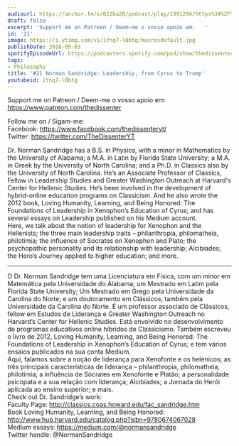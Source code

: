 ```yaml
---
audiourl: https://anchor.fm/s/822ba20/podcast/play/1991294/https%3A%2F%2Fd3ctxlq1ktw2nl.cloudfront.net%2Fproduction%2F2018-11-27%2F7599935-44100-2-99b1701710e49.mp3
draft: false
excerpt: 'Support me on Patreon / Deem-me o vosso apoio em:   '
id: '21'
image: https://i.ytimg.com/vi/iYnq7-l8btg/maxresdefault.jpg
publishDate: 2018-05-03
spotifyEpisodeUrl: https://podcasters.spotify.com/pod/show/thedissenter/episodes/21-Norman-Sandridge-Leadership--from-Cyrus-to-Trump-e2r95u
tags:
- Philosophy
title: '#21 Norman Sandridge: Leadership, from Cyrus to Trump'
youtubeid: iYnq7-l8btg
---
```

<div class="timelinks">

Support me on Patreon / Deem-me o vosso apoio em:   
https://www.patreon.com/thedissenter

Follow me on / Sigam-me:  
Facebook: https://www.facebook.com/thedissenteryt/  
Twitter: https://twitter.com/TheDissenterYT

Dr. Norman Sandridge has a B.S. in Physics, with a minor in Mathematics by the University of Alabama; a M.A. in Latin by Florida State University; a M.A. in Greek by the University of North Carolina; and a Ph.D. in Classics also by the University of North Carolina. He’s an Associate Professor of Classics, Fellow in Leadership Studies and Greater Washington Outreach at Harvard's Center for Hellenic Studies. He’s been involved in the development of hybrid-online education programs on Classicism. And he also wrote the 2012 book, Loving Humanity, Learning, and Being Honored: The Foundations of Leadership in Xenophon’s Education of Cyrus; and has several essays on Leadership published on his Medium account.  
Here, we talk about the notion of leadership for Xenophon and the Hellenists; the three main leadership traits – philanthropia, philomatheia, philotimia; the influence of Socrates on Xenophon and Plato; the psychopathic personality and its relationship with leadership; Alcibiades; the Hero’s Journey applied to higher education; and more.

---

O Dr. Norman Sandridge tem uma Licenciatura em Física, com um minor em Matemática pela Universidade do Alabama; um Mestrado em Latim pela Florida State University; Um Mestrado em Grego pela Universidade da Carolina do Norte; e um doutoramento em Clássicos, também pela Universidade da Carolina do Norte. É um professor associado de Clássicos, fellow em Estudos de Liderança e Greater Washington Outreach no Harvard’s Center for Hellenic Studies. Está envolvido no desenvolvimento de programas educativos online híbridos de Classicismo. Também escreveu o livro de 2012, Loving Humanity, Learning, and Being Honored: The Foundations of Leadership in Xenophon’s Education of Cyrus; e tem vários ensaios publicados na sua conta Medium.  
Aqui, falamos sobre a noção de liderança para Xenofonte e os helénicos; as três principais características de liderança – philanthropia, philomatheia, philotimia; a influência de Sócrates em Xenofonte e Platão; a personalidade psicopata e a sua relação com liderança; Alcibíades; a Jornada do Herói aplicada ao ensino superior; e mais.  
Check out Dr. Sandridge’s work:  
Faculty Page: http://classics.coas.howard.edu/fac_sandridge.htm  
Book Loving Humanity, Learning, and Being Honored: http://www.hup.harvard.edu/catalog.php?isbn=9780674067028  
Medium essays: https://medium.com/@normansandridge  
Twitter handle: @NormanSandridge</div>

